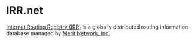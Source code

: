 # IRR.net
[Internet Routing Registry (IRR)](https://irr.net) is a globally distributed routing information database managed by [Merit Network, Inc.](https://merit.edu)
